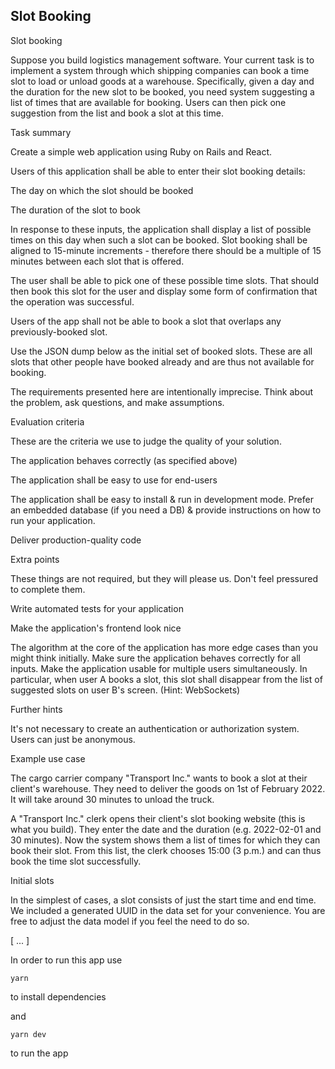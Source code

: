 ## Slot Booking

Slot booking

Suppose you build logistics management software. Your current task is to implement a system through which shipping companies can book a time slot to load or unload goods at a warehouse. Specifically, given a day and the duration for the new slot to be booked, you need system suggesting a list of times that are available for booking. Users can then pick one suggestion from the list and book a slot at this time.

Task summary

Create a simple web application using Ruby on Rails and React.

Users of this application shall be able to enter their slot booking details:

The day on which the slot should be booked

The duration of the slot to book

In response to these inputs, the application shall display a list of possible times on this day when such a slot can be booked. Slot booking shall be aligned to 15-minute increments - therefore there should be a multiple of 15 minutes between each slot that is offered.

The user shall be able to pick one of these possible time slots. That should then book this slot for the user and display some form of confirmation that the operation was successful.

Users of the app shall not be able to book a slot that overlaps any previously-booked slot.

Use the JSON dump below as the initial set of booked slots. These are all slots that other people have booked already and are thus not available for booking.

The requirements presented here are intentionally imprecise. Think about the problem, ask questions, and make assumptions.

Evaluation criteria

These are the criteria we use to judge the quality of your solution.

The application behaves correctly (as specified above)

The application shall be easy to use for end-users

The application shall be easy to install & run in development mode. Prefer an embedded database (if you need a DB) & provide instructions on how to run your application.

Deliver production-quality code

Extra points

These things are not required, but they will please us. Don't feel pressured to complete them.

Write automated tests for your application

Make the application's frontend look nice

The algorithm at the core of the application has more edge cases than you might think initially. Make sure the application behaves correctly for all inputs. Make the application usable for multiple users simultaneously. In particular, when user A books a slot, this slot shall disappear from the list of suggested slots on user B's screen. (Hint: WebSockets)

Further hints

It's not necessary to create an authentication or authorization system. Users can just be anonymous.

Example use case

The cargo carrier company "Transport Inc." wants to book a slot at their client's warehouse. They need to deliver the goods on 1st of February 2022. It will take around 30 minutes to unload the truck.

A "Transport Inc." clerk opens their client's slot booking website (this is what you build). They enter the date and the duration (e.g. 2022-02-01 and 30 minutes). Now the system shows them a list of times for which they can book their slot. From this list, the clerk chooses 15:00 (3 p.m.) and can thus book the time slot successfully.

Initial slots

In the simplest of cases, a slot consists of just the start time and end time. We included a generated UUID in the data set for your convenience. You are free to adjust the data model if you feel the need to do so.

[
  ...
]


In order to run this app use

`yarn`

to install dependencies

and

`yarn dev`

to run the app
